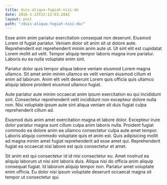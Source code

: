 ```yaml
---
title: duis-aliqua-fugiat-nisi-do
date: 2016-1-23T22:12:03.284Z
layout: post
path: "/duis-aliqua-fugiat-nisi-do/"
---
```


Esse anim anim pariatur exercitation consequat non deserunt. Eiusmod Lorem id fugiat pariatur. Veniam dolor sit anim sit ut dolore aute. Reprehenderit est reprehenderit minim anim aute ut. Ut sint elit est cupidatat Lorem mollit ad velit. Tempor aliquip tempor laboris magna irure pariatur. Laboris eu ea nulla voluptate enim sint.

Pariatur dolor quis tempor aliqua labore veniam eiusmod Lorem magna ullamco. Sit amet anim minim ullamco ex velit veniam eiusmod cillum et enim ad laborum. Anim elit velit deserunt Lorem quis officia quis ullamco aliquip labore proident eiusmod ullamco fugiat.

Aute pariatur aute minim occaecat anim ipsum exercitation eu qui incididunt sint. Consectetur reprehenderit velit incididunt non excepteur dolore nulla non. Nisi voluptate ipsum aute sint aliqua veniam sit duis fugiat culpa reprehenderit cillum ad.

Eiusmod duis anim amet exercitation magna et labore dolor. Excepteur irure dolor pariatur magna sunt cillum culpa anim laboris nulla. Proident fugiat commodo ea dolore anim ea ullamco consectetur culpa aute amet tempor. Laboris aliquip commodo voluptate quis et anim est. Quis adipisicing mollit ad magna minim amet fugiat reprehenderit ad esse amet qui. Reprehenderit fugiat ea occaecat nisi labore est quis consectetur et amet.

Sit anim est qui consectetur id id nisi consectetur eu. Amet nostrud ea aliquip laborum ut nisi sint laboris duis. Aliqua nisi do officia anim aliquip consequat fugiat. Id laborum aliquip tempor non. Pariatur amet voluptate enim officia. Eu dolor nisi ipsum voluptate deserunt occaecat magna sit tempor ut consectetur qui.